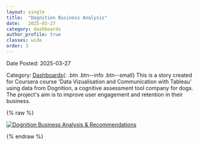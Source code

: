 ```yaml
---
layout: single
title:  "Dognition Business Analysis"
date:   2025-03-27
category: dashboards
author_profile: true
classes: wide
order: 3
---
```

Date Posted: 2025-03-27

Category: [Dashboards](https://meng-kiat.github.io/dashboards/){: .btn .btn--info .btn--small}
This is a story created for Coursera course 'Data Vizualisation and Communication with Tableau' using data from Dognition, a cognitive assessment tool company for dogs. The project's aim is to improve user engagement and retention in their business.

{% raw %}
<div class='tableauPlaceholder' id='viz1744551542751' style='position: relative'>
  <noscript>
    <a href='#'>
      <img 
        alt='Dognition Business Analysis &amp; Recommendations' 
        src='https://public.tableau.com/static/images/QH/QH7R6FRN4/1_rss.png' 
        style='border: none' 
      />
    </a>
  </noscript>
  <object class='tableauViz' style='display:none;'>
    <param name='host_url' value='https%3A%2F%2Fpublic.tableau.com%2F' />
    <param name='embed_code_version' value='3' />
    <param name='path' value='shared&#47;QH7R6FRN4' />
    <param name='toolbar' value='yes' />
    <param name='static_image' value='https://public.tableau.com/static/images/QH/QH7R6FRN4/1.png' />
    <param name='animate_transition' value='yes' />
    <param name='display_static_image' value='yes' />
    <param name='display_spinner' value='yes' />
    <param name='display_overlay' value='yes' />
    <param name='display_count' value='yes' />
    <param name='language' value='en-US' />
  </object>
</div>

<script type='text/javascript'>
  var divElement = document.getElementById('viz1744551542751');
  var vizElement = divElement.getElementsByTagName('object')[0];
  vizElement.style.width = '1016px';
  vizElement.style.height = '991px';
  var scriptElement = document.createElement('script');
  scriptElement.src = 'https://public.tableau.com/javascripts/api/viz_v1.js';
  vizElement.parentNode.insertBefore(scriptElement, vizElement);
</script>

{% endraw %}